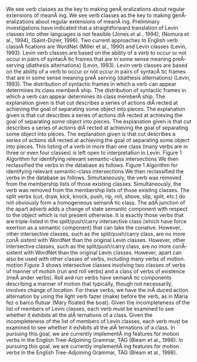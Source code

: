We see verb classes as the key to making genÂ­ eralizations about regular extensions of meanÂ­ ing.
We see verb classes as the key to making genÂ­ eralizations about regular extensions of meanÂ­ ing.
Preliminary investigations have indicated that a straightforward translation of Levin classes into other languages is not feasible (Jones et al., 1994), (Nomura et al., 1994), (Saint-Dizier, 1996).
Two current approaches to English verb classiÂ­ fications are WordNet (Miller et al., 1990) and Levin classes (Levin, 1993).
Levin verb classes are based on the ability of a verb to occur or not occur in pairs of syntacÂ­ tic frames that are in some sense meaning preÂ­ serving (diathesis alternations) (Levin, 1993).
Levin verb classes are based on the ability of a verb to occur or not occur in pairs of syntacÂ­ tic frames that are in some sense meaning preÂ­ serving (diathesis alternations) (Levin, 1993).
The distribution of syntactic frames in which a verb can appear determines its class memberÂ­ ship.
The distribution of syntactic frames in which a verb can appear determines its class memberÂ­ ship.
The explanation given is that cut describes a series of actions diÂ­ rected at achieving the goal of separating some object into pieces.
The explanation given is that cut describes a series of actions diÂ­ rected at achieving the goal of separating some object into pieces.
The explanation given is that cut describes a series of actions diÂ­ rected at achieving the goal of separating some object into pieces.
The explanation given is that cut describes a series of actions diÂ­ rected at achieving the goal of separating some object into pieces.
This listing of a verb in more than one class (many verbs are in three or even four classes) is left open to interpretation in Levin.
Figure 1 Algorithm for identifying relevant semantic-class intersections We then reclassified the verbs in the database as follows.
Figure 1 Algorithm for identifying relevant semantic-class intersections We then reclassified the verbs in the database as follows.
Simultaneously, the verb was removed from the membership lists of those existing classes.
Simultaneously, the verb was removed from the membership lists of those existing classes.
The split verbs (cut, draw, kick, knock, push, rip, roll, shove, slip, split, etc.) do not obviously form a homogeneous semanÂ­ tic class.
The adÂ­ junction of the apart adverb adds a change of state semantic component with respect to the object which is not present otherwise.
It is exactly those verbs that are triple-listed in the split/push/carry intersective class (which have force exertion as a semantic component) that can take the conative.
However, other intersective classes, such as the split/push/carry class, are no more conÂ­ sistent with WordNet than the original Levin classes.
However, other intersective classes, such as the split/push/carry class, are no more conÂ­ sistent with WordNet than the original Levin classes.
However, apart can also be used with other classes of verbs, including many verbs of motion.
motion Figure 3 shows intersective classes involving two classes of verbs of manner of motion (run and roll verbs) and a class of verbs of existence (meÂ­ ander verbs).
Roll and run verbs have semanÂ­ tic components describing a manner of motion that typically, though not necessarily, involves change of location.
For these verbs, we have the inÂ­ duced action alternation by using the light verb fazer (make) before the verb, as in Maria fez o barco flutuar (Mary floated the boat).
Given the incompleteness of the list of members of Levin classes, each verb must be examined to see whether it exhibits all the alÂ­ ternations of a class.
Given the incompleteness of the list of members of Levin classes, each verb must be examined to see whether it exhibits all the alÂ­ ternations of a class.
In pursuing this goal, we are currently implementÂ­ ing features for motion verbs in the English Tree-Adjoining Grammar, TAG (Bleam et al., 1998).
In pursuing this goal, we are currently implementÂ­ ing features for motion verbs in the English Tree-Adjoining Grammar, TAG (Bleam et al., 1998).